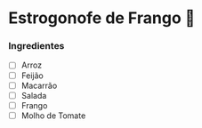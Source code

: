 # Estrogonofe de Frango :chicken:

### Ingredientes

- [ ] Arroz
- [ ]  Feijão
- [ ]  Macarrão
- [ ]  Salada
- [ ]  Frango
- [ ]  Molho de Tomate